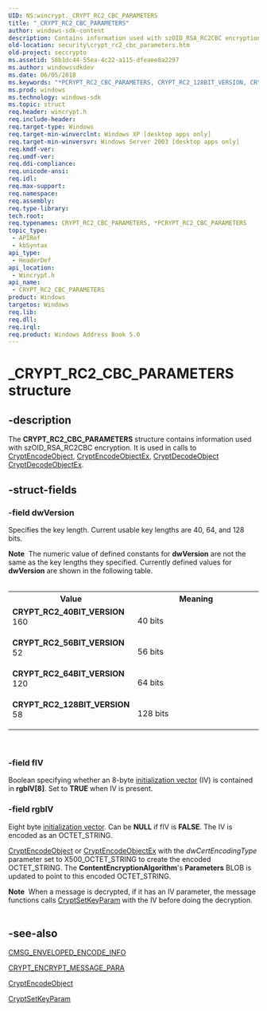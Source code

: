 ```yaml
---
UID: NS:wincrypt._CRYPT_RC2_CBC_PARAMETERS
title: "_CRYPT_RC2_CBC_PARAMETERS"
author: windows-sdk-content
description: Contains information used with szOID_RSA_RC2CBC encryption.
old-location: security\crypt_rc2_cbc_parameters.htm
old-project: seccrypto
ms.assetid: 58b1dc44-55ea-4c22-a115-dfeaee8a2297
ms.author: windowssdkdev
ms.date: 06/05/2018
ms.keywords: "*PCRYPT_RC2_CBC_PARAMETERS, CRYPT_RC2_128BIT_VERSION, CRYPT_RC2_40BIT_VERSION, CRYPT_RC2_56BIT_VERSION, CRYPT_RC2_64BIT_VERSION, CRYPT_RC2_CBC_PARAMETERS, CRYPT_RC2_CBC_PARAMETERS structure [Security], PCRYPT_RC2_CBC_PARAMETERS, PCRYPT_RC2_CBC_PARAMETERS structure pointer [Security], _CRYPT_RC2_CBC_PARAMETERS, _crypto2_crypt_rc2_cbc_parameters, security.crypt_rc2_cbc_parameters, wincrypt/CRYPT_RC2_CBC_PARAMETERS, wincrypt/PCRYPT_RC2_CBC_PARAMETERS"
ms.prod: windows
ms.technology: windows-sdk
ms.topic: struct
req.header: wincrypt.h
req.include-header: 
req.target-type: Windows
req.target-min-winverclnt: Windows XP [desktop apps only]
req.target-min-winversvr: Windows Server 2003 [desktop apps only]
req.kmdf-ver: 
req.umdf-ver: 
req.ddi-compliance: 
req.unicode-ansi: 
req.idl: 
req.max-support: 
req.namespace: 
req.assembly: 
req.type-library: 
tech.root: 
req.typenames: CRYPT_RC2_CBC_PARAMETERS, *PCRYPT_RC2_CBC_PARAMETERS
topic_type:
 - APIRef
 - kbSyntax
api_type:
 - HeaderDef
api_location:
 - Wincrypt.h
api_name:
 - CRYPT_RC2_CBC_PARAMETERS
product: Windows
targetos: Windows
req.lib: 
req.dll: 
req.irql: 
req.product: Windows Address Book 5.0
---
```


# _CRYPT_RC2_CBC_PARAMETERS structure


## -description


The <b>CRYPT_RC2_CBC_PARAMETERS</b> structure contains information used with szOID_RSA_RC2CBC encryption. It is used in calls to 
<a href="https://msdn.microsoft.com/9576a2a7-4379-4c1b-8ad5-284720cf7ccc">CryptEncodeObject</a>, 
<a href="https://msdn.microsoft.com/45134db8-059b-43d3-90c2-9b6cc970fca0">CryptEncodeObjectEx</a>, 
<a href="https://msdn.microsoft.com/7d5ed4f4-9d76-4a16-9059-27b0edd83459">CryptDecodeObject</a>
<a href="https://msdn.microsoft.com/bf1935f0-1ab0-4068-9ed5-8fbb2c286b8a">CryptDecodeObjectEx</a>.


## -struct-fields




### -field dwVersion

Specifies the key length. Current usable key lengths are 40, 64, and 128 bits. 




<div class="alert"><b>Note</b>  The numeric value of defined constants for <b>dwVersion</b> are not the same as the key lengths they specified. Currently defined values for <b>dwVersion</b> are shown in the following table.</div>
<div> </div>
<table>
<tr>
<th>Value</th>
<th>Meaning</th>
</tr>
<tr>
<td width="40%"><a id="CRYPT_RC2_40BIT_VERSION"></a><a id="crypt_rc2_40bit_version"></a><dl>
<dt><b>CRYPT_RC2_40BIT_VERSION</b></dt>
<dt>160</dt>
</dl>
</td>
<td width="60%">
40 bits

</td>
</tr>
<tr>
<td width="40%"><a id="CRYPT_RC2_56BIT_VERSION"></a><a id="crypt_rc2_56bit_version"></a><dl>
<dt><b>CRYPT_RC2_56BIT_VERSION</b></dt>
<dt>52</dt>
</dl>
</td>
<td width="60%">
56 bits

</td>
</tr>
<tr>
<td width="40%"><a id="CRYPT_RC2_64BIT_VERSION"></a><a id="crypt_rc2_64bit_version"></a><dl>
<dt><b>CRYPT_RC2_64BIT_VERSION</b></dt>
<dt>120</dt>
</dl>
</td>
<td width="60%">
64 bits

</td>
</tr>
<tr>
<td width="40%"><a id="CRYPT_RC2_128BIT_VERSION"></a><a id="crypt_rc2_128bit_version"></a><dl>
<dt><b>CRYPT_RC2_128BIT_VERSION</b></dt>
<dt>58</dt>
</dl>
</td>
<td width="60%">
128 bits

</td>
</tr>
</table>
 


### -field fIV

Boolean specifying whether an 8-byte <a href="https://msdn.microsoft.com/af511aed-88f5-4b12-ad44-317925297f70">initialization vector</a> (IV) is contained in <b>rgbIV[8]</b>. Set to <b>TRUE</b> when IV is present.


### -field rgbIV

Eight byte <a href="https://msdn.microsoft.com/af511aed-88f5-4b12-ad44-317925297f70">initialization vector</a>. Can be <b>NULL</b> if fIV is <b>FALSE</b>. The IV is encoded as an OCTET_STRING. 





<a href="https://msdn.microsoft.com/9576a2a7-4379-4c1b-8ad5-284720cf7ccc">CryptEncodeObject</a> or 
<a href="https://msdn.microsoft.com/45134db8-059b-43d3-90c2-9b6cc970fca0">CryptEncodeObjectEx</a> with the <i>dwCertEncodingType</i> parameter set to X500_OCTET_STRING to create the encoded OCTET_STRING. The <b>ContentEncryptionAlgorithm</b>'s <b>Parameters</b> BLOB is updated to point to this encoded OCTET_STRING.

<div class="alert"><b>Note</b>  When a message is decrypted, if it has an IV parameter, the message functions calls 
<a href="https://msdn.microsoft.com/e99a84a2-c23e-4251-8062-dd286ccc29b7">CryptSetKeyParam</a> with the IV before doing the decryption.</div>
<div> </div>

## -see-also




<a href="https://msdn.microsoft.com/87712541-2806-4709-a7cf-c9ba966c96fd">CMSG_ENVELOPED_ENCODE_INFO</a>



<a href="https://msdn.microsoft.com/c683c515-3061-48e3-a64a-2798bd1245b0">CRYPT_ENCRYPT_MESSAGE_PARA</a>



<a href="https://msdn.microsoft.com/9576a2a7-4379-4c1b-8ad5-284720cf7ccc">CryptEncodeObject</a>



<a href="https://msdn.microsoft.com/e99a84a2-c23e-4251-8062-dd286ccc29b7">CryptSetKeyParam</a>
 

 

